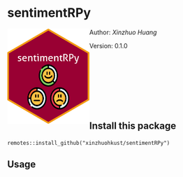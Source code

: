 
# sentimentRPy #

<img align='left' src="sentiment.png" width="188">

Author: *Xinzhuo Huang*

Version: 0.1.0

<br>
<br>
<br>
<br>
<br>
<br>
<br>


## Install this package

```
remotes::install_github("xinzhuohkust/sentimentRPy")
```
## Usage






